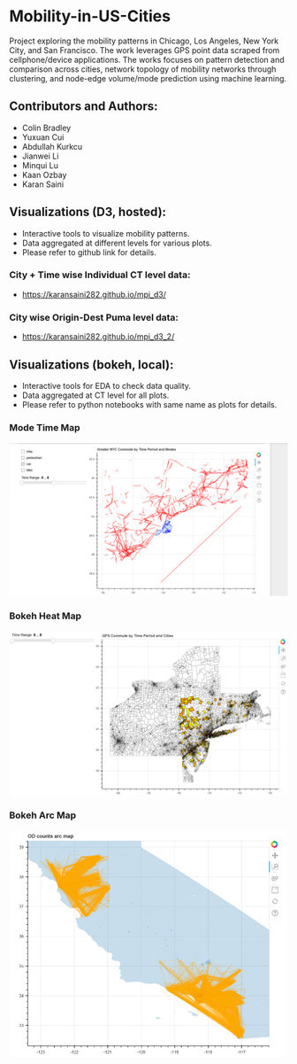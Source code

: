 # Mobility-in-US-Cities
Project exploring the mobility patterns in Chicago, Los Angeles, New York City, and San Francisco. The work leverages GPS point data scraped from cellphone/device applications. The works focuses on pattern detection and comparison across cities, network topology of mobility networks through clustering, and node-edge volume/mode prediction using machine learning.

## Contributors and Authors:

- Colin Bradley
- Yuxuan Cui
- Abdullah Kurkcu 
- Jianwei Li
- Minqui Lu
- Kaan Ozbay
- Karan Saini

## Visualizations (D3, hosted):

- Interactive tools to visualize mobility patterns.
- Data aggregated at different levels for various plots.
- Please refer to github link for details.

### City + Time wise Individual CT level data:
  - https://karansaini282.github.io/mpi_d3/

### City wise Origin-Dest Puma level data:
  - https://karansaini282.github.io/mpi_d3_2/

## Visualizations (bokeh, local):

- Interactive tools for EDA to check data quality.
- Data aggregated at CT level for all plots.
- Please refer to python notebooks with same name as plots for details.

### Mode Time Map
![](Bokeh_Mode_Time.png)

### Bokeh Heat Map
![](Bokeh_Heat_Map.png)

### Bokeh Arc Map
![](Bokeh_Arc_Map.png)
